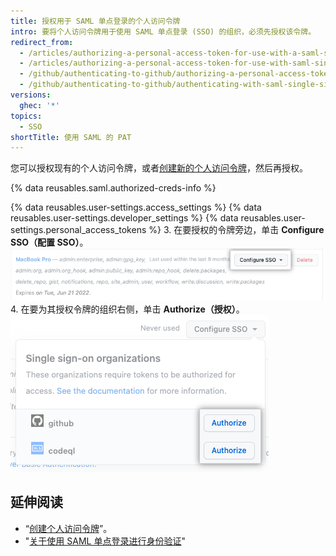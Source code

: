 ```yaml
---
title: 授权用于 SAML 单点登录的个人访问令牌
intro: 要将个人访问令牌用于使用 SAML 单点登录 (SSO) 的组织，必须先授权该令牌。
redirect_from:
  - /articles/authorizing-a-personal-access-token-for-use-with-a-saml-single-sign-on-organization
  - /articles/authorizing-a-personal-access-token-for-use-with-saml-single-sign-on
  - /github/authenticating-to-github/authorizing-a-personal-access-token-for-use-with-saml-single-sign-on
  - /github/authenticating-to-github/authenticating-with-saml-single-sign-on/authorizing-a-personal-access-token-for-use-with-saml-single-sign-on
versions:
  ghec: '*'
topics:
  - SSO
shortTitle: 使用 SAML 的 PAT
---
```


您可以授权现有的个人访问令牌，或者[创建新的个人访问令牌](/github/authenticating-to-github/creating-a-personal-access-token)，然后再授权。

{% data reusables.saml.authorized-creds-info %}

{% data reusables.user-settings.access_settings %}
{% data reusables.user-settings.developer_settings %}
{% data reusables.user-settings.personal_access_tokens %}
3. 在要授权的令牌旁边，单击 **Configure SSO（配置 SSO）**。 ![用于为个人访问令牌配置 SSO 的下拉菜单的屏幕截图](/assets/images/help/settings/sso-allowlist-button.png)
4. 在要为其授权令牌的组织右侧，单击 **Authorize（授权）**。 ![令牌授权按钮](/assets/images/help/settings/token-authorize-button.png)

## 延伸阅读

- “[创建个人访问令牌](/github/authenticating-to-github/creating-a-personal-access-token)”。
- "[关于使用 SAML 单点登录进行身份验证](/articles/about-authentication-with-saml-single-sign-on)"
